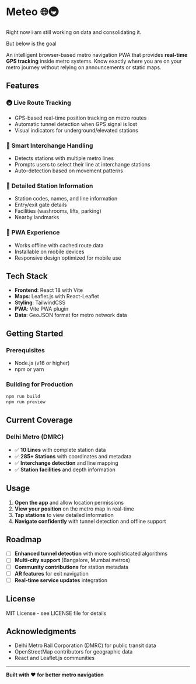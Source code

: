 # Meteo 🌐🚇

Right now i am still working on data and consolidating it. 

But below is the goal


An intelligent browser-based metro navigation PWA that provides **real-time GPS tracking** inside metro systems. Know exactly where you are on your metro journey without relying on announcements or static maps.

## Features

### 🚇 **Live Route Tracking**
- GPS-based real-time position tracking on metro routes
- Automatic tunnel detection when GPS signal is lost
- Visual indicators for underground/elevated stations

### 🔄 **Smart Interchange Handling**
- Detects stations with multiple metro lines
- Prompts users to select their line at interchange stations
- Auto-detection based on movement patterns

### 📍 **Detailed Station Information**
- Station codes, names, and line information
- Entry/exit gate details
- Facilities (washrooms, lifts, parking)
- Nearby landmarks

### 📱 **PWA Experience**
- Works offline with cached route data
- Installable on mobile devices
- Responsive design optimized for mobile use

## Tech Stack

- **Frontend**: React 18 with Vite
- **Maps**: Leaflet.js with React-Leaflet
- **Styling**: TailwindCSS
- **PWA**: Vite PWA plugin
- **Data**: GeoJSON format for metro network data

## Getting Started

### Prerequisites
- Node.js (v16 or higher)
- npm or yarn


### Building for Production

```bash
npm run build
npm run preview
```

## Current Coverage

### Delhi Metro (DMRC)
- ✅ **10 Lines** with complete station data
- ✅ **285+ Stations** with coordinates and metadata
- ✅ **Interchange detection** and line mapping
- ✅ **Station facilities** and depth information

## Usage

1. **Open the app** and allow location permissions
2. **View your position** on the metro map in real-time
3. **Tap stations** to view detailed information
4. **Navigate confidently** with tunnel detection and offline support


## Roadmap

- [ ] **Enhanced tunnel detection** with more sophisticated algorithms
- [ ] **Multi-city support** (Bangalore, Mumbai metros)
- [ ] **Community contributions** for station metadata
- [ ] **AR features** for exit navigation
- [ ] **Real-time service updates** integration

## License

MIT License - see LICENSE file for details

## Acknowledgments

- Delhi Metro Rail Corporation (DMRC) for public transit data
- OpenStreetMap contributors for geographic data
- React and Leaflet.js communities

---

**Built with ❤️ for better metro navigation**
